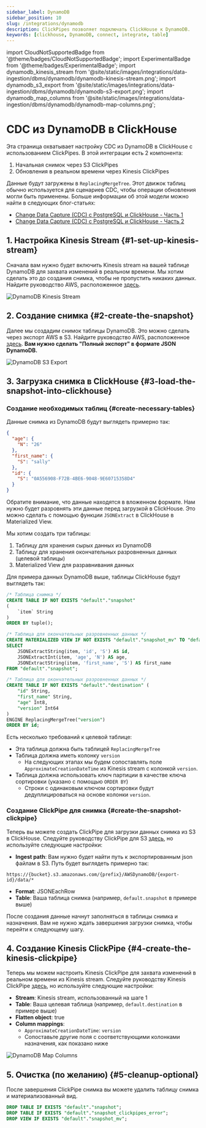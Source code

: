 ```yaml
---
sidebar_label: DynamoDB
sidebar_position: 10
slug: /integrations/dynamodb
description: ClickPipes позволяет подключать ClickHouse к DynamoDB.
keywords: [clickhouse, DynamoDB, connect, integrate, table]
---
```


import CloudNotSupportedBadge from '@theme/badges/CloudNotSupportedBadge';
import ExperimentalBadge from '@theme/badges/ExperimentalBadge';
import dynamodb_kinesis_stream from '@site/static/images/integrations/data-ingestion/dbms/dynamodb/dynamodb-kinesis-stream.png';
import dynamodb_s3_export from '@site/static/images/integrations/data-ingestion/dbms/dynamodb/dynamodb-s3-export.png';
import dynamodb_map_columns from '@site/static/images/integrations/data-ingestion/dbms/dynamodb/dynamodb-map-columns.png';


# CDC из DynamoDB в ClickHouse

<ExperimentalBadge/>

Эта страница охватывает настройку CDC из DynamoDB в ClickHouse с использованием ClickPipes. В этой интеграции есть 2 компонента:
1. Начальная снимок через S3 ClickPipes
2. Обновления в реальном времени через Kinesis ClickPipes

Данные будут загружены в `ReplacingMergeTree`. Этот движок таблиц обычно используется для сценариев CDC, чтобы операции обновления могли быть применены. Больше информации об этой модели можно найти в следующих блог-статьях:

* [Change Data Capture (CDC) с PostgreSQL и ClickHouse - Часть 1](https://clickhouse.com/blog/clickhouse-postgresql-change-data-capture-cdc-part-1?loc=docs-rockest-migrations)
* [Change Data Capture (CDC) с PostgreSQL и ClickHouse - Часть 2](https://clickhouse.com/blog/clickhouse-postgresql-change-data-capture-cdc-part-2?loc=docs-rockest-migrations)

## 1. Настройка Kinesis Stream {#1-set-up-kinesis-stream}

Сначала вам нужно будет включить Kinesis stream на вашей таблице DynamoDB для захвата изменений в реальном времени. Мы хотим сделать это до создания снимка, чтобы не пропустить никаких данных.
Найдите руководство AWS, расположенное [здесь](https://docs.aws.amazon.com/amazondynamodb/latest/developerguide/kds.html).

<img src={dynamodb_kinesis_stream} alt="DynamoDB Kinesis Stream"/>

## 2. Создание снимка {#2-create-the-snapshot}

Далее мы создадим снимок таблицы DynamoDB. Это можно сделать через экспорт AWS в S3. Найдите руководство AWS, расположенное [здесь](https://docs.aws.amazon.com/amazondynamodb/latest/developerguide/S3DataExport.HowItWorks.html).
**Вам нужно сделать "Полный экспорт" в формате JSON DynamoDB.**

<img src={dynamodb_s3_export} alt="DynamoDB S3 Export"/>

## 3. Загрузка снимка в ClickHouse {#3-load-the-snapshot-into-clickhouse}

### Создание необходимых таблиц {#create-necessary-tables}

Данные снимка из DynamoDB будут выглядеть примерно так:
```json
{
  "age": {
    "N": "26"
  },
  "first_name": {
    "S": "sally"
  },
  "id": {
    "S": "0A556908-F72B-4BE6-9048-9E60715358D4"
  }
}
```

Обратите внимание, что данные находятся в вложенном формате. Нам нужно будет разровнять эти данные перед загрузкой в ClickHouse. Это можно сделать с помощью функции `JSONExtract` в ClickHouse в Materialized View.

Мы хотим создать три таблицы:
1. Таблицу для хранения сырых данных из DynamoDB
2. Таблицу для хранения окончательных разровненных данных (целевой таблицы)
3. Materialized View для разравнивания данных

Для примера данных DynamoDB выше, таблицы ClickHouse будут выглядеть так:

```sql
/* Таблица снимка */
CREATE TABLE IF NOT EXISTS "default"."snapshot"
(
    `item` String
)
ORDER BY tuple();

/* Таблица для окончательных разровненных данных */
CREATE MATERIALIZED VIEW IF NOT EXISTS "default"."snapshot_mv" TO "default"."destination" AS
SELECT
    JSONExtractString(item, 'id', 'S') AS id,
    JSONExtractInt(item, 'age', 'N') AS age,
    JSONExtractString(item, 'first_name', 'S') AS first_name
FROM "default"."snapshot";

/* Таблица для окончательных разровненных данных */
CREATE TABLE IF NOT EXISTS "default"."destination" (
    "id" String,
    "first_name" String,
    "age" Int8,
    "version" Int64
) 
ENGINE ReplacingMergeTree("version")
ORDER BY id;
```

Есть несколько требований к целевой таблице:
- Эта таблица должна быть таблицей `ReplacingMergeTree`
- Таблица должна иметь колонку `version`
  - На следующих этапах мы будем сопоставлять поле `ApproximateCreationDateTime` из Kinesis stream с колонкой `version`.
- Таблица должна использовать ключ партиции в качестве ключа сортировки (указано с помощью `ORDER BY`)
  - Строки с одинаковым ключом сортировки будут дедуплицироваться на основе колонки `version`.

### Создание ClickPipe для снимка {#create-the-snapshot-clickpipe}

Теперь вы можете создать ClickPipe для загрузки данных снимка из S3 в ClickHouse. Следуйте руководству ClickPipe для S3 [здесь](/integrations/data-ingestion/clickpipes/object-storage.md), но используйте следующие настройки:

- **Ingest path**: Вам нужно будет найти путь к экспортированным json файлам в S3. Путь будет выглядеть примерно так:

```text
https://{bucket}.s3.amazonaws.com/{prefix}/AWSDynamoDB/{export-id}/data/*
```

- **Format**: JSONEachRow
- **Table**: Ваша таблица снимка (например, `default.snapshot` в примере выше)

После создания данные начнут заполняться в таблицы снимка и назначения. Вам не нужно ждать завершения загрузки снимка, чтобы перейти к следующему шагу.

## 4. Создание Kinesis ClickPipe {#4-create-the-kinesis-clickpipe}

Теперь мы можем настроить Kinesis ClickPipe для захвата изменений в реальном времени из Kinesis stream. Следуйте руководству Kinesis ClickPipe [здесь](/integrations/data-ingestion/clickpipes/kinesis.md), но используйте следующие настройки:

- **Stream**: Kinesis stream, использованный на шаге 1
- **Table**: Ваша целевая таблица (например, `default.destination` в примере выше)
- **Flatten object**: true
- **Column mappings**:
  - `ApproximateCreationDateTime`: `version`
  - Сопоставьте другие поля с соответствующими колонками назначения, как показано ниже

<img src={dynamodb_map_columns} alt="DynamoDB Map Columns"/>

## 5. Очистка (по желанию) {#5-cleanup-optional}

После завершения ClickPipe снимка вы можете удалить таблицу снимка и материализованный вид.

```sql
DROP TABLE IF EXISTS "default"."snapshot";
DROP TABLE IF EXISTS "default"."snapshot_clickpipes_error";
DROP VIEW IF EXISTS "default"."snapshot_mv";
```
